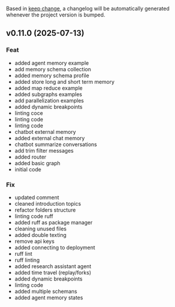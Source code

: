 Based in [keep change](https://keepachangelog.com/en/1.1.0/), a changelog will be automatically generated whenever the project version is bumped.

## v0.11.0 (2025-07-13)

### Feat

- added agent memory example
- add memory schema collection
- added memory schema profile
- added store long and short term memory
- added map reduce example
- added subgraphs examples
- add parallelization examples
- added dynamic breakpoints
- linting coce
- linting code
- linting code
- chatbot external memory
- added external chat memory
- chatbot summarize conversations
- add trim filter messages
- added router
- added basic graph
- initial code

### Fix

- updated comment
- cleaned introduction topics
- refactor folders structure
- linting code ruff
- added ruff as package manager
- cleaning unused files
- added double texting
- remove api keys
- added connecting to deployment
- ruff lint
- ruff linting
- added research assistant agent
- added time travel (replay/forks)
- added dynamic breakpoints
- linting code
- added multiple schemans
- added agent memory states
